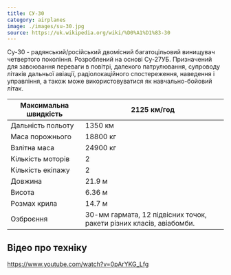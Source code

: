 ```yaml
---
title: СУ-30
category: airplanes
image: ./images/su-30.jpg
source: https://uk.wikipedia.org/wiki/%D0%A1%D1%83-30
---
```

Су-30 - радянський/російський двомісний багатоцільовий винищувач четвертого покоління. Розроблений на основі Су-27УБ. Призначений для завоювання переваги в повітрі, далекого патрулювання, супроводу літаків дальньої авіації, радіолокаційного спостереження, наведення і управління, а також може використовуватися як навчально-бойовий літак.

Максимальна швидкість  |  2125 км/год
------- | -------
Дальність польоту | 1350 км
Маса порожнього | 18800 кг
Взлітна маса | 24900 кг
Кількість моторів | 2
Кількість екіпажу | 2
Довжина | 21.9 м
Висота | 6.36 м
Розмах крила | 14.7 м
Озброєння | 30-мм гармата, 12 підвісних точок, ракети різних класів, авіабомби. 

## Відео про техніку

https://www.youtube.com/watch?v=0pArYKG_Lfg